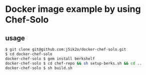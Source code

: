 # Docker image example by using Chef-Solo

## usage

```sh
$ git clone git@github.com:j5ik2o/docker-chef-solo.git
$ cd docker-chef-solo
docker-chef-solo $ gem install berkshelf
docker-chef-solo $ cd chef-repo && sh setup-berks.sh && cd ..
docker-chef-solo $ sh build.sh
```
